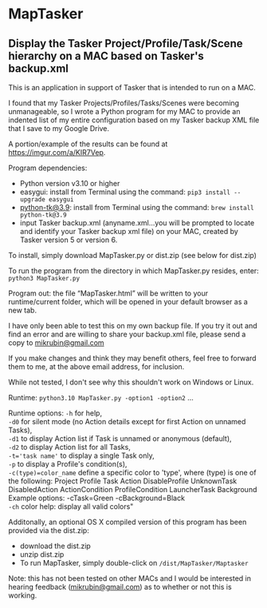 # MapTasker
## Display the Tasker Project/Profile/Task/Scene hierarchy on a MAC based on Tasker's backup.xml

This is an application in support of Tasker that is intended to run on a MAC.
 
I found that my Tasker Projects/Profiles/Tasks/Scenes were becoming unmanageable, so I wrote a Python program for my MAC to provide an indented list of my entire configuration based on my Tasker backup XML file that I save to my Google Drive.
 
A portion/example of the results can be found at https://imgur.com/a/KIR7Vep.
 
Program dependencies:
-	Python version v3.10 or higher
-	easygui: install from Terminal using the command: `pip3 install --upgrade easygui`
-	python-tk@3.9: install from Terminal using the command: `brew install python-tk@3.9`
-	input Tasker backup.xml (anyname.xml…you will be prompted to locate and identify your Tasker backup xml file) on your MAC, created by Tasker version 5 or version 6. 

To install, simply download MapTasker.py or dist.zip (see below for dist.zip)
 
To run the program from the directory in which MapTasker.py resides, enter: `python3 MapTasker.py`
 
Program out: the file “MapTasker.html” will be written to your runtime/current folder, which will be opened in your default browser as a new tab.  
 
I have only been able to test this on my own backup file. If you try it out and find an error and are willing to share your backup.xml file, please send a copy to mikrubin@gmail.com 
 
If you make changes and think they may benefit others, feel free to forward them to me, at the above email address, for inclusion.
 
While not tested, I don't see why this shouldn't work on Windows or Linux.
 
Runtime: `python3.10 MapTasker.py -option1 -option2` ...
 
Runtime options: 
`-h` for help,  
`-d0` for silent mode (no Action details except for first Action on unnamed Tasks),  
`-d1` to display Action list if Task is unnamed or anonymous (default),   
`-d2` to display Action list for all Tasks,   
`-t='task name'` to display a single Task only,   
`-p` to display a Profile's condition(s),   
`-c(type)=color_name`  define a specific color to 'type', where (type) is one of the following: Project Profile Task Action DisableProfile UnknownTask DisabledAction ActionCondition ProfileCondition LauncherTask Background     Example options: -cTask=Green -cBackground=Black     
`-ch`  color help: display all valid colors"
 
Additonally, an optional OS X compiled version of this program has been provided via the dist.zip:
- download the dist.zip
- unzip dist.zip
- To run MapTasker, simply double-click on `/dist/MapTasker/Maptasker`
 
Note: this has not been tested on other MACs and I would be interested in hearing feedback (mikrubin@gmail.com) as to whether or not this is working.    
 
  
